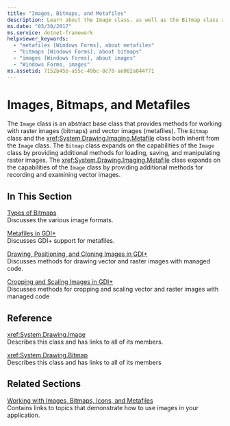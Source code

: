 ```yaml
---
title: "Images, Bitmaps, and Metafiles"
description: Learn about the Image class, as well as the Bitmap class and the System.Drawing.Imaging.Metafile class, which both inherit from the Image class.
ms.date: "03/30/2017"
ms.service: dotnet-framework
helpviewer_keywords: 
  - "metafiles [Windows Forms], about metafiles"
  - "bitmaps [Windows Forms], about bitmaps"
  - "images [Windows Forms], about images"
  - "Windows Forms, images"
ms.assetid: 7152b45b-a55c-49bc-8c78-ae002a844f71
---
```

# Images, Bitmaps, and Metafiles

The `Image` class is an abstract base class that provides methods for working with raster images (bitmaps) and vector images (metafiles). The `Bitmap` class and the <xref:System.Drawing.Imaging.Metafile> class both inherit from the `Image` class. The `Bitmap` class expands on the capabilities of the `Image` class by providing additional methods for loading, saving, and manipulating raster images. The <xref:System.Drawing.Imaging.Metafile> class expands on the capabilities of the `Image` class by providing additional methods for recording and examining vector images.  
  
## In This Section  

[Types of Bitmaps](types-of-bitmaps.md)\
Discusses the various image formats.  
  
[Metafiles in GDI+](metafiles-in-gdi.md)\
Discusses GDI+ support for metafiles.  
  
[Drawing, Positioning, and Cloning Images in GDI+](drawing-positioning-and-cloning-images-in-gdi.md)\
Discusses methods for drawing vector and raster images with managed code.  
  
[Cropping and Scaling Images in GDI+](cropping-and-scaling-images-in-gdi.md)\
Discusses methods for cropping and scaling vector and raster images with managed code  
  
## Reference  

<xref:System.Drawing.Image>  
Describes this class and has links to all of its members.  
  
<xref:System.Drawing.Bitmap>  
Describes this class and has links to all of its members  
  
## Related Sections  

[Working with Images, Bitmaps, Icons, and Metafiles](working-with-images-bitmaps-icons-and-metafiles.md)\
Contains links to topics that demonstrate how to use images in your application.
